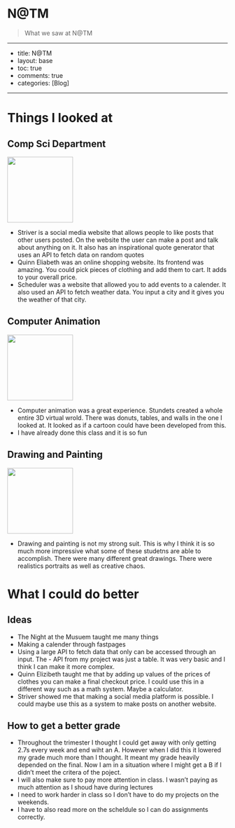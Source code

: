 # N@TM
> What we saw at N@TM

---
- title: N@TM
- layout: base
- toc: true
- comments: true
- categories: [Blog]
---

# Things I looked at

## Comp Sci Department

<img src="https://jakewarren2414.github.io/FirstFastpages/images/LiavProject.png" width="150">

- Striver is a social media website that allows people to like posts that other users posted. On the website the user can make a post and talk about anything on it. It also has an inspirational quote generator that uses an API to fetch data on random quotes
- Quinn Eliabeth was an online shopping website. Its frontend was amazing. You could pick pieces of clothing and add them to cart. It adds to your overall price.
- Scheduler was a website that allowed you to add events to a calender. It also used an API to fetch weather data. You input a city and it gives you the weather of that city.

## Computer Animation

<img src="https://jakewarren2414.github.io/FirstFastpages/images/CompAnimation.png" width="150">

- Computer animation was a great experience. Stundets created a whole entire 3D virtual wrold. There was donuts, tables, and walls in the one I looked at. It looked as if a cartoon could have been developed from this.
- I have already done this class and it is so fun

## Drawing and Painting

<img src="https://jakewarren2414.github.io/FirstFastpages/images/Drawing.png" width="150">

- Drawing and painting is not my strong suit. This is why I think it is so much more impressive what some of these studetns are able to accomplish. There were many different great drawings. There were realistics portraits as well as creative chaos.

# What I could do better

## Ideas
- The Night at the Musuem taught me many things
- Making a calender through fastpages
- Using a large API to fetch data that only can be accessed through an input. The - API from my project was just a table. It was very basic and I think I can make it more complex.
- Quinn Elizibeth taught me that by adding up values of the prices of clothes you can make a final checkout price. I could use this in a different way such as a math system. Maybe a calculator.
- Striver showed me that making a social media platform is possible. I could maybe use this as a system to make posts on another website.

## How to get a better grade
- Throughout the trimester I thought I could get away with only getting 2.7s every week and end wiht an A. However when I did this it lowered my grade much more than I thought. It meant my grade heavily depended on the final. Now I am in a situation where I might get a B if I didn’t meet the critera of the poject.
- I will also make sure to pay more attention in class. I wasn’t paying as much attention as I shoud have during lectures
- I need to work harder in class so I don’t have to do my projects on the weekends.
- I have to also read more on the scheldule so I can do assignments correctly.